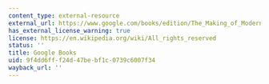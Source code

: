 ```yaml
---
content_type: external-resource
external_url: https://www.google.com/books/edition/The_Making_of_Modern_South_Africa/9NyVTwKsLRUC?hl=en&gbpv=1
has_external_license_warning: true
license: https://en.wikipedia.org/wiki/All_rights_reserved
status: ''
title: Google Books
uid: 9f4dd6ff-f24d-47be-bf1c-0739c6007f34
wayback_url: ''
---
```

